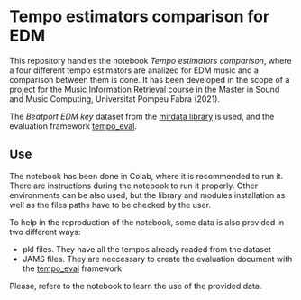 # Tempo estimators comparison for EDM

This repository handles the notebook *Tempo estimators comparison*, where a four different tempo estimators are analized for EDM music and a comparison between them is done. It has been developed in the scope of a project for the Music Information Retrieval course in the Master in Sound and Music Computing, Universitat Pompeu Fabra (2021).

The *Beatport EDM key* dataset from the [mirdata library](https://mirdata.readthedocs.io/) is used, and the evaluation framework [tempo_eval](https://tempoeval.github.io/tempo_eval/).

## Use

The notebook has been done in Colab, where it is recommended to run it. There are instructions during the notebook to run it properly. Other environments can be also used, but the library and modules installation as well as the files paths have to be checked by the user.

To help in the reproduction of the notebook, some data is also provided in two different ways:
  - pkl files. They have all the tempos already readed from the dataset
  - JAMS files. They are neccessary to create the evaluation document with the [tempo_eval](https://tempoeval.github.io/tempo_eval/) framework

Please, refere to the notebook to learn the use of the provided data.

